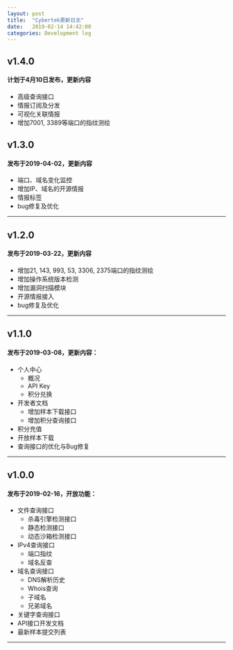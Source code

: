 ```yaml
---
layout: post
title:  "Cybertek更新日志"
date:   2019-02-14 14:42:00
categories: Development log
---
```


## v1.4.0
#### 计划于4月10日发布，更新内容
- 高级查询接口
- 情报订阅及分发
- 可视化关联情报
- 增加7001, 3389等端口的指纹测绘
 
## v1.3.0
#### 发布于2019-04-02，更新内容
- 端口、域名变化监控
- 增加IP、域名的开源情报
- 情报标签
- bug修复及优化

---

## v1.2.0
#### 发布于2019-03-22，更新内容
- 增加21, 143, 993, 53, 3306, 2375端口的指纹测绘
- 增加操作系统版本检测
- 增加漏洞扫描模块
- 开源情报接入
- bug修复及优化

---

## v1.1.0
#### 发布于2019-03-08，更新内容：
- 个人中心
	- 概况
	- API Key
	- 积分兑换
- 开发者文档
	- 增加样本下载接口
	- 增加积分查询接口
- 积分充值
- 开放样本下载
- 查询接口的优化与Bug修复

---

## v1.0.0
#### 发布于2019-02-16，开放功能：

- 文件查询接口
	- 杀毒引擎检测接口
	- 静态检测接口
	- 动态沙箱检测接口
- IPv4查询接口
	- 端口指纹
	- 域名反查
- 域名查询接口
	- DNS解析历史
	- Whois查询
	- 子域名
	- 兄弟域名
- 关键字查询接口
- API接口开发文档
- 最新样本提交列表

---